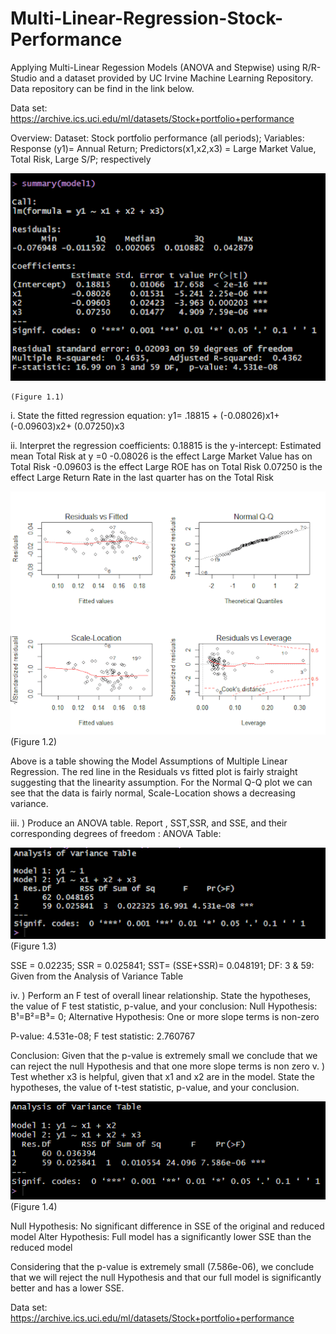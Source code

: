 # Multi-Linear-Regression-Stock-Performance

Applying Multi-Linear Regession Models (ANOVA and Stepwise) using R/R-Studio and a dataset provided by UC Irvine Machine Learning Repository. Data repository can be find in the link below. 

Data set: https://archive.ics.uci.edu/ml/datasets/Stock+portfolio+performance

Overview:  Dataset: Stock portfolio performance (all periods);  Variables: Response (y1)= Annual Return; Predictors(x1,x2,x3) = Large Market Value, Total Risk, Large S/P; respectively 

 ![](images/figure1.1.png)

	(Figure 1.1)
 
i. State the fitted regression equation:  y1= .18815 + (-0.08026)x1+ (-0.09603)x2+ (0.07250)x3

ii. Interpret the regression coefficients: 
	 0.18815 is the y-intercept: Estimated mean Total Risk at y =0
	-0.08026 is the effect Large Market Value has on Total Risk
	-0.09603 is the effect Large ROE has on Total Risk
	 0.07250 is the effect Large Return Rate in the last quarter has on the Total Risk
 
![](images/figure1.2.png)
(Figure 1.2)

Above is a table showing the Model Assumptions of Multiple Linear Regression. The red line in the Residuals vs fitted plot is fairly straight suggesting that the linearity assumption. For the Normal Q-Q plot we can see that the data is fairly normal, Scale-Location shows a decreasing variance.

iii. ) Produce an ANOVA table. Report , SST,SSR, and SSE, and their corresponding degrees of freedom : 
ANOVA Table:

![](images/figure1.3.png)
(Figure 1.3)

SSE = 0.02235; SSR = 0.025841; SST= (SSE+SSR)= 0.048191; DF: 3 & 59: Given from the Analysis of Variance Table

iv. ) Perform an F test of overall linear relationship. State the hypotheses, the value of F test statistic, p-value, and your conclusion:  Null Hypothesis: B¹=B²=B³= 0; Alternative Hypothesis: One or more slope terms is non-zero

P-value: 4.531e-08; F test statistic: 2.760767

Conclusion: Given that the p-value is extremely small we conclude that we can reject the null Hypothesis and that one more slope terms is non zero
v. ) Test whether x3 is helpful, given that x1 and x2 are in the model. State the hypotheses, the value of  t-test statistic, p-value, and your conclusion. 

![](images/figure1.4.png)
(Figure 1.4)

Null Hypothesis: No significant difference in SSE of the original and reduced model 
Alter Hypothesis: Full model has a significantly lower SSE than the reduced model 

Considering that the p-value is extremely small (7.586e-06), we conclude that we will reject the null Hypothesis and that our full model is significantly better and has a lower SSE.

Data set: https://archive.ics.uci.edu/ml/datasets/Stock+portfolio+performance
